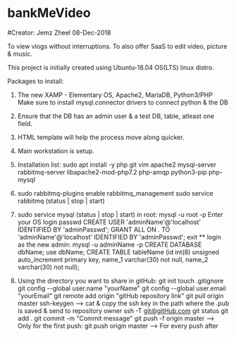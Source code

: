 # bankMeVideo
#Creator: Jemz Zheel 08-Dec-2018

To view vlogs without interruptions.
To also offer SaaS to edit video, picture & music.

This project is initially created using Ubuntu-18.04 OS(LTS) linux distro.

Packages to install:
1) The new XAMP - Elementary OS, Apache2, MariaDB, Python3/PHP
	Make sure to install mysql.connector drivers to connect python & the DB

2) Ensure that the DB has an admin user & a test DB, table, atleast one field.

3) HTML template will help the process move along quicker.

4) Main workstation is setup.

5) Installation list: sudo apt install -y
	php git vim apache2
	mysql-server rabbitmq-server libapache2-mod-php7.2
	php-amqp python3-pip php-mysql

6) sudo rabbitmq-plugins enable rabbitmq_management
	sudo service rabbitmq (status | stop | start)

7) sudo service mysql (status | stop | start)
	in root: mysql -u root -p
	Enter your OS login passwd
	CREATE USER 'adminName'@'localhost' IDENTIFIED BY 'adminPasswd';
	GRANT ALL ON *.* TO 'adminName'@'localhost' IDENTIFIED BY 'adminPasswd';
	exit
	** login as the new admin: mysql -u adminName -p
	CREATE DATABASE dbName;
	use dbName;
	CREATE TABLE tableName (id int(8) unsigned auto_increment primary key,
				name_1 varchar(30) not null,
				name_2 varchar(30) not null);
	
8) Using the directory you want to share in gitHub:
	git init
	touch .gitignore
	git config --global user.name "yourName"
	git config --global user.email "yourEmail"
	git remote add origin "gitHub repository link"
	git pull origin master
	ssh-keygen --> cat & copy the ssh key in the path where the .pub is saved & send to repository owner
	ssh -T git@gitHub.com
	git status
	git add .
	git commit -m "Commit message"
	git push -f origin master --> Only for the first push: git push origin master --> For every push after

	
	

